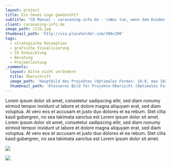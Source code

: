 ```yaml
---
layout: project
title: Ein neues Logo gewünscht?
subtitle: "CD Manual - caravaning-info.de - \nWas tun, wenn dem Kunden sein bestehendes Logo nicht mehr gefällt? Mit Freude über die kreative Arbeit erst einmal einen genauen Blick auf den Markt werfen. Wie stellt sich der Wettbewerb dar, welche Bedürfnisse hat die Zielgruppe und ganz wichtig – wofür soll die Marke eigentlich stehen? Und dann geht’s los, die Kreativen toben sich aus, bestimmen Farben und Typos und die finale Version wird dann sauber in einem CD-Manual präsentiert, das erklärt wie das Logo zukünftig eingesetzt wird."
client: caravaning-info.de
image_path: /CIG.jpg
thumbnail_path: 'http://via.placeholder.com/300x200'
tags:
  - strategische Konzeption
  - grafische Visualisierung
  - CD Entwicklung
  - Beratung
  - Projektleitung
_comments:
  layout: Bitte nicht verändern
  title: Überschrift
  image_path: 'Hauptbild des Projektes (Optimales Format: 16:9, max 1024px breite)'
  thumbnail_path: 'Kleineres Bild für Projekte-Übersicht (Optimales Format: 4:3, max 1024px breite)'
---
```



Lorem ipsum dolor sit amet, consetetur sadipscing elitr, sed diam nonumy eirmod tempor invidunt ut labore et dolore magna aliquyam erat, sed diam voluptua. At vero eos et accusam et justo duo dolores et ea rebum. Stet clita kasd gubergren, no sea takimata sanctus est Lorem ipsum dolor sit amet. Lorem ipsum dolor sit amet, consetetur sadipscing elitr, sed diam nonumy eirmod tempor invidunt ut labore et dolore magna aliquyam erat, sed diam voluptua. At vero eos et accusam et justo duo dolores et ea rebum. Stet clita kasd gubergren, no sea takimata sanctus est Lorem ipsum dolor sit amet.

![](http://via.placeholder.com/1024x724)

![](http://via.placeholder.com/1024x724)